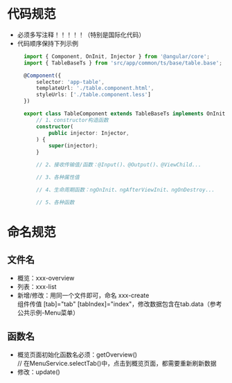 # 代码规范
- 必须多写注释！！！！！（特别是国际化代码）  
- 代码顺序保持下列示例  
  ```typescript
	import { Component, OnInit, Injector } from '@angular/core';
	import { TableBaseTs } from 'src/app/common/ts/base/table.base';

	@Component({
		selector: 'app-table',
		templateUrl: './table.component.html',
		styleUrls: ['./table.component.less']
	})

	export class TableComponent extends TableBaseTs implements OnInit {
		// 1、constructor构造函数
		constructor(
			public injector: Injector,
		) {
			super(injector);
		}

		// 2、接收传输值/函数：@Input()、@Output()、@ViewChild...

		// 3、各种属性值

		// 4、生命周期函数：ngOnInit、ngAfterViewInit、ngOnDestroy...

		// 5、各种函数
	```

# 命名规范
## 文件名
- 概览：xxx-overview
- 列表：xxx-list
- 新增/修改：用同一个文件即可，命名 xxx-create  
  组件传值 [tab]="tab" [tabIndex]="index"，修改数据包含在tab.data（参考 公共示例-Menu菜单）

## 函数名
- 概览页面初始化函数名必须：getOverview()   
	// 在MenuService.selectTab()中，点击到概览页面，都需要重新刷新数据
- 修改：update()
